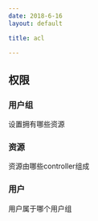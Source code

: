 ```yaml
---
date: 2018-6-16
layout: default

title: acl

---
```


## 权限

### 用户组

设置拥有哪些资源

### 资源

资源由哪些controller组成

### 用户
用户属于哪个用户组


    
